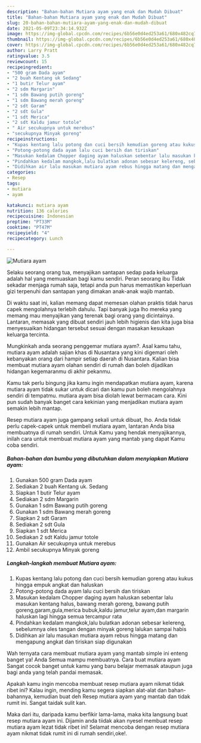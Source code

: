 ```yaml
---
description: "Bahan-bahan Mutiara ayam yang enak dan Mudah Dibuat"
title: "Bahan-bahan Mutiara ayam yang enak dan Mudah Dibuat"
slug: 20-bahan-bahan-mutiara-ayam-yang-enak-dan-mudah-dibuat
date: 2021-05-09T23:34:14.932Z
image: https://img-global.cpcdn.com/recipes/6b56e0d4ed253a61/680x482cq70/mutiara-ayam-foto-resep-utama.jpg
thumbnail: https://img-global.cpcdn.com/recipes/6b56e0d4ed253a61/680x482cq70/mutiara-ayam-foto-resep-utama.jpg
cover: https://img-global.cpcdn.com/recipes/6b56e0d4ed253a61/680x482cq70/mutiara-ayam-foto-resep-utama.jpg
author: Larry Pratt
ratingvalue: 3.5
reviewcount: 15
recipeingredient:
- "500 gram Dada ayam"
- "2 buah Kentang uk Sedang"
- "1 butir Telur ayam"
- "2 sdm Margarin"
- "1 sdm Bawang putih goreng"
- "1 sdm Bawang merah goreng"
- "2 sdt Garam"
- "2 sdt Gula"
- "1 sdt Merica"
- "2 sdt Kaldu jamur totole"
- " Air secukupnya untuk merebus"
- "secukupnya Minyak goreng"
recipeinstructions:
- "Kupas kentang lalu potong dan cuci bersih kemudian goreng atau kukus hingga empuk angkat dan haluskan"
- "Potong-potong dada ayam lalu cuci bersih dan tiriskan"
- "Masukan kedalam Chopper daging ayam haluskan sebentar lalu masukan kentang halus, bawang merah goreng, bawang putih goreng,garam,gula,merica bubuk,kaldu jamur,telur ayam,dan margarin haluskan lagi hingga semua tercampur rata"
- "Pindahkan kedalam mangkok,lalu bulatkan adonan sebesar kelereng, sebelumnya oles tangan dengan minyak goreng lalukan sampai habis"
- "Didihkan air lalu masukan mutiara ayam rebus hingga matang dan mengapung angkat dan tiriskan siap digunakan"
categories:
- Resep
tags:
- mutiara
- ayam

katakunci: mutiara ayam 
nutrition: 136 calories
recipecuisine: Indonesian
preptime: "PT33M"
cooktime: "PT47M"
recipeyield: "4"
recipecategory: Lunch

---
```



![Mutiara ayam](https://img-global.cpcdn.com/recipes/6b56e0d4ed253a61/680x482cq70/mutiara-ayam-foto-resep-utama.jpg)

Selaku seorang orang tua, menyajikan santapan sedap pada keluarga adalah hal yang memuaskan bagi kamu sendiri. Peran seorang ibu Tidak sekadar menjaga rumah saja, tetapi anda pun harus memastikan keperluan gizi terpenuhi dan santapan yang dimakan anak-anak wajib mantab.

Di waktu  saat ini, kalian memang dapat memesan olahan praktis tidak harus capek mengolahnya terlebih dahulu. Tapi banyak juga lho mereka yang memang mau menyajikan yang terenak bagi orang yang dicintainya. Lantaran, memasak yang dibuat sendiri jauh lebih higienis dan kita juga bisa menyesuaikan hidangan tersebut sesuai dengan masakan kesukaan keluarga tercinta. 



Mungkinkah anda seorang penggemar mutiara ayam?. Asal kamu tahu, mutiara ayam adalah sajian khas di Nusantara yang kini digemari oleh kebanyakan orang dari hampir setiap daerah di Nusantara. Kalian bisa membuat mutiara ayam olahan sendiri di rumah dan boleh dijadikan hidangan kegemaranmu di akhir pekanmu.

Kamu tak perlu bingung jika kamu ingin mendapatkan mutiara ayam, karena mutiara ayam tidak sukar untuk dicari dan kamu pun boleh mengolahnya sendiri di tempatmu. mutiara ayam bisa diolah lewat bermacam cara. Kini pun sudah banyak banget cara kekinian yang menjadikan mutiara ayam semakin lebih mantap.

Resep mutiara ayam juga gampang sekali untuk dibuat, lho. Anda tidak perlu capek-capek untuk membeli mutiara ayam, lantaran Anda bisa membuatnya di rumah sendiri. Untuk Kamu yang hendak menyajikannya, inilah cara untuk membuat mutiara ayam yang mantab yang dapat Kamu coba sendiri.

<!--inarticleads1-->

##### Bahan-bahan dan bumbu yang dibutuhkan dalam menyiapkan Mutiara ayam:

1. Gunakan 500 gram Dada ayam
1. Sediakan 2 buah Kentang uk. Sedang
1. Siapkan 1 butir Telur ayam
1. Sediakan 2 sdm Margarin
1. Gunakan 1 sdm Bawang putih goreng
1. Gunakan 1 sdm Bawang merah goreng
1. Siapkan 2 sdt Garam
1. Sediakan 2 sdt Gula
1. Siapkan 1 sdt Merica
1. Sediakan 2 sdt Kaldu jamur totole
1. Gunakan  Air secukupnya untuk merebus
1. Ambil secukupnya Minyak goreng




<!--inarticleads2-->

##### Langkah-langkah membuat Mutiara ayam:

1. Kupas kentang lalu potong dan cuci bersih kemudian goreng atau kukus hingga empuk angkat dan haluskan
1. Potong-potong dada ayam lalu cuci bersih dan tiriskan
1. Masukan kedalam Chopper daging ayam haluskan sebentar lalu masukan kentang halus, bawang merah goreng, bawang putih goreng,garam,gula,merica bubuk,kaldu jamur,telur ayam,dan margarin haluskan lagi hingga semua tercampur rata
1. Pindahkan kedalam mangkok,lalu bulatkan adonan sebesar kelereng, sebelumnya oles tangan dengan minyak goreng lalukan sampai habis
1. Didihkan air lalu masukan mutiara ayam rebus hingga matang dan mengapung angkat dan tiriskan siap digunakan




Wah ternyata cara membuat mutiara ayam yang mantab simple ini enteng banget ya! Anda Semua mampu membuatnya. Cara buat mutiara ayam Sangat cocok banget untuk kamu yang baru belajar memasak ataupun juga bagi anda yang telah pandai memasak.

Apakah kamu ingin mencoba membuat resep mutiara ayam nikmat tidak ribet ini? Kalau ingin, mending kamu segera siapkan alat-alat dan bahan-bahannya, kemudian buat deh Resep mutiara ayam yang mantab dan tidak rumit ini. Sangat taidak sulit kan. 

Maka dari itu, daripada kamu berfikir lama-lama, maka kita langsung buat resep mutiara ayam ini. Dijamin anda tiidak akan nyesel membuat resep mutiara ayam lezat tidak ribet ini! Selamat mencoba dengan resep mutiara ayam nikmat tidak rumit ini di rumah sendiri,oke!.

